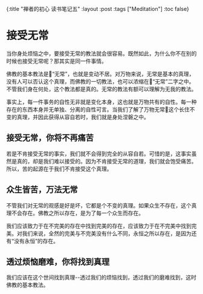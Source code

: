 {:title "禅者的初心 读书笔记五"
 :layout :post
 :tags ["Meditation"]
 :toc false}

 # 接受无常

 当你身处烦恼之中，要接受无常的教法就会很容易。既然如此，为什么你不在别的时候也接受无常呢？那其实是同一件事情。

 佛教的基本教法是“无常”，也就是变动不居。对万物来说，无常是基本的真理，没有人可以否认这个真理，而佛教的一切教法，也可以浓缩在“无常”二字之中。不管我们身在何处，这个教法都是真的。无常的教法有额可以理解为无我的教法。

 事实上，每一件事务的自性无非就是变化本身，这也就是万物共有的自性。每一种存在的东西本身并无单独、分离的自性可言。当我们了解了万物无常这个长住不变的真理，并因此获得从容自若时，我们就是身处涅磐之中。

 ## 接受无常，你将不再痛苦

若是不肯接受无常的事实，我们就不会得到完全的从容自若。可惜的是，这事实虽然是真的，却是我们难以接受的。因为不肯接受无常的道理，我们就会饱受痛苦。所以，苦的起源在于我们不肯接受这个真理。

## 众生皆苦，万法无常

不管我们对无常的观感是好是坏，它都是个不变的真理。如果众生不存在，这个真理不会存在。佛教之所以存在，是为了每一个众生而存在。

我们应该致力于在不完美的存在中找到完美的存在，应该致力于在不完美中找到完美。对我们来说，全然的完美与不完美没有什么不同，永恒之所以存在，是因为还有“没有永恒”的存在。

## 透过烦恼磨难，你将找到真理

我们应该在这个世间找到真理--透过我们的烦恼找到，透过我们的磨难找到，这时佛教的基本教法。